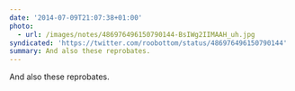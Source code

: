 ```yaml
---
date: '2014-07-09T21:07:38+01:00'
photo:
  - url: /images/notes/486976496150790144-BsIWg2IIMAAH_uh.jpg
syndicated: 'https://twitter.com/roobottom/status/486976496150790144'
summary: And also these reprobates.
---
```

And also these reprobates. 
